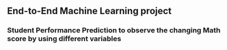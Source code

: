## End-to-End Machine Learning project
### Student Performance Prediction to observe the changing Math score by using different variables

